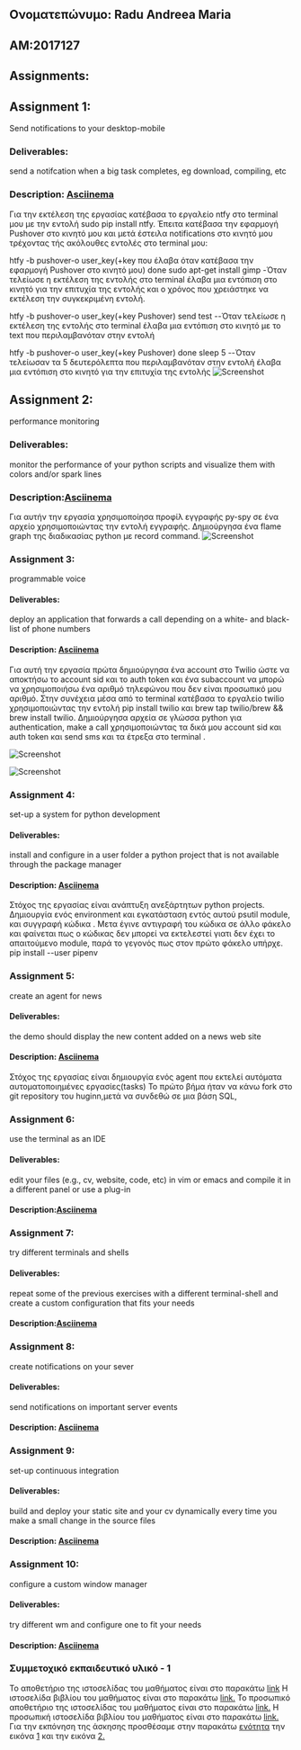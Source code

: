 ## Ονοματεπώνυμο: Radu Andreea Maria 
## AM:2017127
## Assignments:


## Αssignment 1:
Send notifications to your desktop-mobile
### Deliverables:
send a notifcation when a big task completes, eg download, compiling, etc
### Description:  [Αsciinema](https://asciinema.org/a/F6zLAmAcIhabfKyGGsPUkW9kk)
Για την εκτέλεση της εργασίας κατέβασα το εργαλείο ntfy στο terminal μου με την εντολή sudo pip install ntfy. Έπειτα κατέβασα την εφαρμογή Pushover στο κινητό μου και μετά έστειλα notifications στο κινητό μου τρέχοντας τής ακόλουθες εντολές στο terminal μου:

htfy  -b pushover-o user_key(+key που έλαβα όταν κατέβασα την εφαρμογή Pushover στο κινητό μου) done sudo apt-get install gimp   -Όταν τελείωσε η εκτέλεση της εντολής στο terminal έλαβα μια εντόπιση στο κινητό για την επιτυχία της εντολής και ο χρόνος που χρειάστηκε να εκτέλεση την συγκεκριμένη εντολή.

htfy  -b pushover-o user_key(+key Pushover)  send test  --Όταν τελείωσε η εκτέλεση της εντολής στο terminal έλαβα μια εντόπιση στο κινητό με το text που περιλαμβανόταν στην εντολή 

htfy  -b pushover-o user_key(+key Pushover) done sleep 5  --Όταν τελείωσαν τα 5 δευτερόλεπτα που περιλαμβανόταν στην εντολή έλαβα μια εντόπιση στο κινητό για την επιτυχία της εντολής
![Screenshot](96859084_639244196660043_889515777433010176_n.jpg)




## Αssignment 2:
performance monitoring
### Deliverables:
monitor the performance of your python scripts and visualize them with colors and/or spark lines
### Description:[Αsciinema](https://asciinema.org/a/B7rse1qw9F5Zr9yKWCk9EHjZU)
Για αυτήν την εργασία χρησιμοποίησα προφίλ εγγραφής py-spy σε ένα αρχείο χρησιμοποιώντας την εντολή εγγραφής. Δημιούργησα ένα flame graph  της διαδικασίας python με record command.
![Screenshot](Annotation.png)


### Αssignment 3:
programmable voice
#### Deliverables:
deploy an application that forwards a call depending on a white- and black- list of phone numbers
#### Description:  [Αsciinema](https://asciinema.org/a/22YYFW21dBUjQbiIm6lP4jlnI)
Για αυτή την εργασία πρώτα δημιούργησα ένα account στο Twilio ώστε να αποκτήσω το account sid και το auth token και ένα subaccount να μπορώ να χρησιμοποιήσω ένα αριθμό τηλεφώνου που δεν είναι προσωπικό μου αριθμό. Στην συνέχεια μέσα από το terminal κατέβασα το εργαλείο twilio χρησιμοποιώντας την εντολή pip install twilio και brew tap twilio/brew && brew install twilio. Δημιούργησα αρχεία σε γλώσσα python για authentication, make a call χρησιμοποιώντας τα δικά μου account sid και auth token και send sms και τα έτρεξα στο terminal .
 
![Screenshot](https://github.com/P17rant/sw/blob/P2017127/projects/2017127/twilio%20.png)

![Screenshot](https://github.com/P17rant/sw/blob/P2017127/projects/2017127/twilio1.png)
### Αssignment 4:
set-up a system for python development
#### Deliverables:
install and configure in a user folder a python project that is not available through the package manager
#### Description:  [Αsciinema](https://asciinema.org/a/FoxtCcxrFtXoRyxpOkjHDBK4Y)
Στόχος της εργασίας είναι ανάπτυξη ανεξάρτητων python projects. Δημιουργία ενός environment και εγκατάσταση εντός αυτού psutil module, και συγγραφή κώδικα . Μετα έγινε αντιγραφή του κώδικα σε άλλο φάκελο και φαίνεται πως ο κώδικας δεν μπορεί να εκτελεστεί γιατι δεν έχει το απαιτούμενο module, παρά το γεγονός πως στον πρώτο φάκελο υπήρχε.
 pip install --user pipenv

### Αssignment 5:
create an agent for news
#### Deliverables:
the demo should display the new content added on a news web site
#### Description:  [Αsciinema](https://asciinema.org/a/XzmJxj5PdNlxafsPxm3RV86cE)
Στόχος της εργασίας είναι δημιουργία ενός agent που εκτελεί αυτόματα αυτοματοποιημένες εργασίες(tasks)
Το πρώτο βήμα ήταν να κάνω fork στο git repository του huginn,μετά να συνδεθώ σε μια βάση SQL,







### Αssignment 6:
use the terminal as an IDE
#### Deliverables:
edit your files (e.g., cv, website, code, etc) in vim or emacs and compile it in a different panel or use a plug-in
#### Description:[Αsciinema](https://asciinema.org/a/M0jei4vV2Zl24sewCwxURMwCI)


### Αssignment 7:
try different terminals and shells
#### Deliverables:
repeat some of the previous exercises with a different terminal-shell and create a custom configuration that fits your needs
#### Description:[Αsciinema](https://asciinema.org/a/5ApN3jWcDUebnNKdWr2uJGpjQ)



### Αssignment 8:
create notifications on your sever
#### Deliverables:
send notifications on important server events
#### Description:  [Αsciinema](https://asciinema.org/a/1Ray0CCDtmBhyVkpTsAs6eyEK)

### Αssignment 9:
set-up continuous integration
#### Deliverables:
build and deploy your static site and your cv dynamically every time you make a small change in the source files
#### Description:  [Αsciinema](https://asciinema.org/a/1Ray0CCDtmBhyVkpTsAs6eyEK)

### Αssignment 10:
configure a custom window manager
#### Deliverables:
try different wm and configure one to fit your needs
#### Description:  [Αsciinema]()


### Συμμετοχικό εκπαιδευτικό υλικό - 1

Το αποθετήριο της ιστοσελίδας του μαθήματος είναι στο παρακάτω [link](https://github.com/mibook/gr)
Η ιστοσελίδα βιβλίου του μαθήματος είναι στο παρακάτω [link.](https://www.mibook.org/)
To προσωπικό αποθετήριο της ιστοσελίδας του μαθήματος είναι στο παρακάτω [link.](https://github.com/p17rant/gr)
H προσωπική ιστοσελίδα βιβλίου του μαθήματος είναι στο παρακάτω [link.](https://p17rant.github.io/gr/)
Για την εκπόνηση της άσκησης προσθέσαμε στην παρακάτω [ενότητα](https://p17rant.github.io/gr/gallery/) την εικόνα [1](https://github.com/P17rant/gr/blob/gh-pages/images/375px-Xerox_Alto.jpg) και την εικόνα [2.](https://github.com/mibook/gr)





